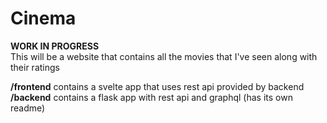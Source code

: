 # Cinema

**WORK IN PROGRESS**  
This will be a website that contains all the movies that I've seen along with their ratings

**/frontend** contains a svelte app that uses rest api provided by backend  
**/backend** contains a flask app with rest api and graphql (has its own readme)
